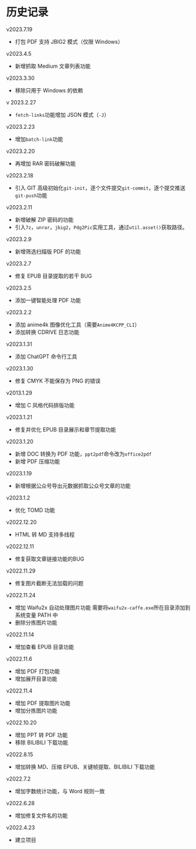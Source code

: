# 历史记录

v2023.7.19

+   打包 PDF 支持 JBIG2 模式（仅限 Windows）

v2023.4.5

+   新增抓取 Medium 文章列表功能

v2023.3.30

+   移除只用于 Windows 的依赖

v 2023.2.27

+   `fetch-links`功能增加 JSON 模式（`-J`）

v2023.2.23

+   增加`batch-link`功能

v2023.2.20

+   再增加 RAR 密码破解功能

v2023.2.18

+   引入 GIT 高级初始化`git-init`，逐个文件提交`git-commit`，逐个提交推送`git-push`功能

v2023.2.11

+   新增破解 ZIP 密码的功能
+   引入`7z`，`unrar`，`jbig2`，`Pdg2Pic`实用工具，通过`util.asset()`获取路径。

v2023.2.9

+   新增筛选扫描版 PDF 的功能

v2023.2.7

+   修复 EPUB 目录提取的若干 BUG

v2023.2.5

+   添加一键智能处理 PDF 功能

v2023.2.2

+   添加 anime4k 图像优化工具（需要`Anime4KCPP_CLI`）
+   添加转换 CDRIVE 日志功能


v2023.1.31

+   添加 ChatGPT 命令行工具

v2023.1.30

+   修复 CMYK 不能保存为 PNG 的错误

v2013.1.29

+  增加 C 风格代码排版功能

v2023.1.21

+  修复并优化 EPUB 目录展示和章节提取功能

v2023.1.20

+   新增 DOC 转换为 PDF 功能，`ppt2pdf`命令改为`office2pdf`
+   新增 PDF 压缩功能

v2023.1.19

+   新增根据公众号导出元数据抓取公众号文章的功能

v2023.1.2

+   优化 TOMD 功能

v2022.12.20

+   HTML 转 MD 支持多线程

v2022.12.11

+   修复获取文章链接功能的BUG

v2022.11.29

+   修复图片截断无法加载的问题

v2022.11.24

+   增加 Waifu2x 自动处理图片功能
    需要将`waifu2x-caffe.exe`所在目录添加到系统变量 PATH 中
+   删除分拣图片功能

v2022.11.14

+   增加查看 EPUB 目录功能

v2022.11.6

+   增加 PDF 打包功能
+   增加展开目录功能

v2022.11.4

+   增加 PDF 提取图片功能
+   增加分拣图片功能

v2022.10.20

+   增加 PPT 转 PDF 功能
+   移除 BILIBILI 下载功能

v2022.8.15

+   增加转换 MD、压缩 EPUB、关键帧提取、BILIBILI 下载功能

v2022.7.2

+   增加字数统计功能，与 Word 规则一致

v2022.6.28

+   增加修复文件名的功能

v2022.4.23

+   建立项目